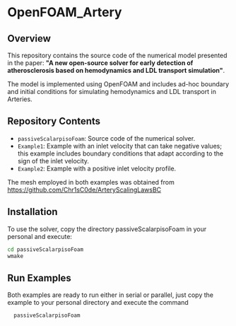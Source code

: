 # OpenFOAM_Artery

## Overview

This repository contains the source code of the numerical model presented in the paper: **"A new open-source solver for early detection of atherosclerosis based on hemodynamics and LDL transport simulation"**.

The model is implemented using OpenFOAM and includes ad-hoc boundary and initial conditions for simulating hemodynamics and LDL transport in Arteries.

## Repository Contents

- `passiveScalarpisoFoam`: Source code of the numerical solver.
- `Example1`: Example with an inlet velocity that can take negative values; this example includes boundary conditions that adapt according to the sign of the inlet velocity.
- `Example2`: Example with a positive inlet velocity profile.

The mesh employed in both examples was obtained from https://github.com/Chr1sC0de/ArteryScalingLawsBC

## Installation

To use the solver, copy the directory passiveScalarpisoFoam in your personal  and execute:
   ```bash
   cd passiveScalarpisoFoam
   wmake
   ```

## Run Examples
Both examples are ready to run either in serial or parallel, just copy the example to your personal directory and execute the command 
 ```bash
   passiveScalarpisoFoam
   ```
